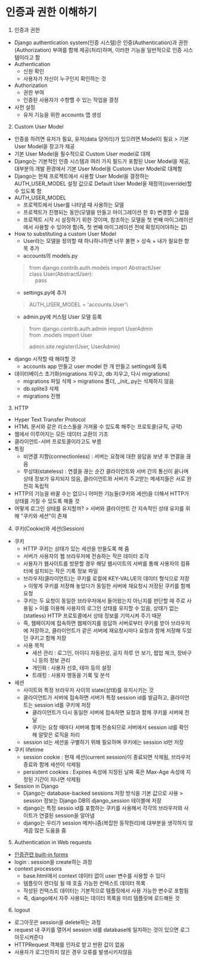 # 인증과 권한 이해하기
1. 인증과 권한
- Django authentication system(인증 시스템)은 인증(Authentication)과 권한(Authorization) 부여를 함께 제공(처리)하며, 이러한 기능을 일반적으로 인증 시스템이라고 함
- Authentication
  - 신원 확인
  - 사용자가 자신이 누구인지 확인하는 것
- Authorization
  - 권한 부여
  - 인증된 사용자가 수항핼 수 있는 작업을 결정
- 사전 설정
  - 유저 기능을 위한 accounts 앱 생성

2. Custom User Model
- 인증을 하려면 유저가 필요, 유저(data 덩어리)가 있으려면 Model이 필요 > 기본 User Model을 장고가 제공
- 기본 User Model을 필수적으로 Custom User model로 대체
- Django는 기본적인 인증 시스템과 여러 가지 필드가 포함된 User Model을 제공, 대부분의 개발 환경에서 기본 User Model을 Custom User Model로 대체함
- Django는 현재 프로젝트에서 사용할 User Model을 결정하는 AUTH_USER_MODEL 설정 값으로 Default User Model을 재정의(override)할 수 있도록 함
- AUTH_USER_MODEL
  - 프로젝트에서 User를 나타낼 때 사용하는 모델
  - 프로젝트가 진행되는 동안(모델을 만들고 마이그레이션 한 후) 변경할 수 없음
  - 프로젝트 시작 시 설정하기 위한 것이며, 참조하는 모델을 첫 번째 마이그레이션에서 사용할 수 있어야 함(즉, 첫 번째 마이그레이션 전에 확정지어야하는 값)
- How to substituting a custom User Model
  - User라는 모델을 정의할 때 하나하나하면 너무 불편 > 상속 + 내가 필요한 항목 추가
  - accounts의 models.py 
  > from django.contrib.auth.models import AbstractUser  
  > class User(AbstractUser):  
  > &#160;&#160;&#160;&#160;pass
  - settings.py에 추가
  > AUTH_USER_MODEL = 'accounts.User'\
  - admin.py에 커스텀 User 모델 등록 
  > from django.contrib.auth.admin import UserAdmin  
  > from .models import User
  > 
  > admin.site.register(User, UserAdmin)
- django 시작할 때 해야할 것
  - accounts app 만들고 user model 한 개 만들고 settings에 등록
- 데이터베이스 초기화(migrations 지우고, db 지우고, 다시 migrations)
  - migrations 파일 삭제 > migrations 폴더, \__init\__.py는 삭제하지 않음
  - db.splite3 삭제
  - migrations 진행

3. HTTP
- Hyper Text Transfer Protocol
- HTML 문서와 같은 리소스들을 가져올 수 있도록 해주는 프로토콜(규칙, 규약)
- 웹에서 이루어지는 모든 데이터 교환의 기초
- 클라이언트-서버 프로토콜이라고도 부름
- 특징
  - 비연결 지향(connectionless) : 서버는 요청에 대한 응답을 보낸 후 연결을 끊음
  - 무상태(stateless) : 연결을 끊는 순간 클라이언트와 서버 간의 통신이 끝나며 상태 정보가 유지되지 않음, 클라이언트와 서버가 주고받는 메세지들은 서로 완전히 독립적
- HTTP의 기능을 바꿀 수는 없으니 어떠한 기능들(쿠키와 세션)을 더해서 HTTP가 상태를 가질 수 있도록 해줄 것
- 어떻게 로그인 상태를 유지할까? > 서버와 클라이언트 간 지속적인 상태 유지를 위해 "쿠키와 세션"이 존재

4. 쿠키(Cookie)와 세션(Session)
- 쿠키
  - HTTP 쿠키는 상태가 있는 세션을 만들도록 해 줌
  - 서버가 사용자의 웹 브라우저에 전송하는 작은 데이터 조각
  - 사용자가 웹사이트를 방문할 경우 해당 웹사이트의 서버를 통해 사용자의 컴퓨터에 설치되는 작은 기록 정보 파일
  - 브라우저(클라이언트)는 쿠키를 로컬에 KEY-VALUE의 데이터 형식으로 저장 > 이렇게 쿠키를 저장해 놓았다가 동일한 서버에 재요청시 저장된 쿠키를 함께 요청
  - 쿠키는 두 요청이 동일한 브라우저에서 들어왔는지 아닌지를 판단할 때 주로 사용됨 > 이를 이용해 사용자의 로그인 상태를 유지할 수 있음, 상태가 없는(statless) HTTP 프로토콜에서 상태 정보를 기억시켜 주기 때문
  - 즉, 웹페이지에 접속하면 웹페이지를 응답하 서버로부터 쿠키를 받아 브라우저에 저장하고, 클라이언트가 같은 서버에 재요청시마다 요청과 함께 저장해 두었던 쿠키고 함께 저장
  - 사용 목적
    - 세션 관리 : 로그인, 아이디 자동완성, 공지 하루 안 보기, 팝업 체크, 장바구니 등의 정보 관리
    - 개인화 : 사용자 선호, 테마 등의 설정
    - 트래킹 : 사용자 행동을 기록 및 분석
- 세션
  - 사이트와 특정 브라우저 사이의 state(상태)를 유지시키는 것
  - 클라이언트가 서버에 접속하면 서버가 특정 session id를 발급하고, 클라이언트는 session id를 쿠키에 저장
    - 클라이언트가 다시 동일한 서버에 접속하면 요청과 함께 쿠키를 서버에 전달
    - 쿠키는 요청 때마다 서버에 함께 전송되므로 서버에서 session id를 확인해 알맞은 로직을 처리
  - session id는 세션을 구별하기 위해 필요하며 쿠키에는 session id만 저장
- 쿠키 lifetime
  - session cookie : 현재 세션(current session)이 종료되면 삭제됨, 브라우저 종료와 함께 세션이 삭제됨
  - persistent cookies : Expires 속성에 지정된 날짜 혹은 Max-Age 속성에 지정된 기간이 지나면 삭제됨
- Session in Django
  - Django는 database-backed sessions 저장 방식을 기본 값으로 사용 > session 정보는 Django DB의 django_session 테이블에 저장
  - django는 특정 sessio id를 포함하는 쿠키를 사용해서 각각의 브라우저와 사이트가 연결된 session을 알아냄
  - django는 우리가 session 메커니즘(복잡한 동작원리)에 대부분을 생각하지 않게끔 많은 도움을 줌

5. Authentication in Web requests
- [인증관련 built-in forms](https://docs.djangoproject.com/en/3.2/topics/auth/default/#module-django.contrib.auth.forms)
- login : session을 create하는 과정
- context processors
  - base.html에서 context 데이터 없이 user 변수를 사용할 수 있다
  - 템플릿이 렌더링 될 때 호출 가능한 컨텍스트 데이터 목록
  - 작성된 컨텍스트 데이터는 기본적으로 템플릿에서 사용 가능한 변수로 포함됨
  - 즉, django에서 자주 사용되는 데이터 목록을 미리 템플릿에 로드해둔 것

6. logout
- 로그아웃은 session을 delete하는 과정
- request 내 쿠키를 열어서 session id를 database에 일치하는 것이 있으면 로그아웃시켜준다
- HTTPRequest 객체를 인자로 받고 반환 값이 없음
- 사용자가 로그인하지 않은 경우 오류를 발생시키지않음

